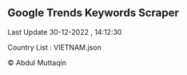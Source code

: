 

## Google Trends Keywords Scraper 
 
Last Update 30-12-2022 , 14:12:30

Country List :
VIETNAM.json



© Abdul Muttaqin 
